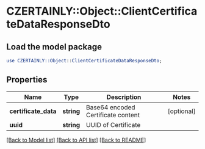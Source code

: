 # CZERTAINLY::Object::ClientCertificateDataResponseDto

## Load the model package
```perl
use CZERTAINLY::Object::ClientCertificateDataResponseDto;
```

## Properties
Name | Type | Description | Notes
------------ | ------------- | ------------- | -------------
**certificate_data** | **string** | Base64 encoded Certificate content | [optional] 
**uuid** | **string** | UUID of Certificate | 

[[Back to Model list]](../README.md#documentation-for-models) [[Back to API list]](../README.md#documentation-for-api-endpoints) [[Back to README]](../README.md)



